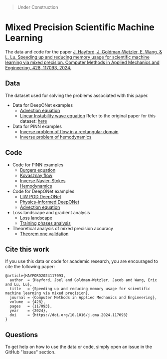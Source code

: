 > Under Construction

# Mixed Precision Scientific Machine Learning

The data and code for the paper [J. Hayford, J. Goldman-Wetzler, E. Wang, & L. Lu. Speeding up and reducing memory usage for scientific machine learning via mixed precision. Computer Methods in Applied Mechanics and Engineering,
428,
117093,
2024.](https://www.sciencedirect.com/science/article/pii/S0045782524003499)

## Data
The dataset used for solving the problems associated with this paper.

- Data for DeepONet examples
    - [Advection equation](Dataset/DeepONEt/Advection_equation_dataset)
    - [Linear Instability wave equation](Dataset/DeepONEt/Linear_Instability_Wave_dataset.md)
    Refer to the original paper for this dataset:  [here](https://www.sciencedirect.com/science/article/pii/S0021999122008567)
- Data for PINN examples
    - [Inverse problem of flow in a rectangular domain](Dataset/PINNs/Inverse_problem_of_flow_in_a_rectangular_domain)
    - [Inverse problem of hemodynamics](Dataset/PINNs/Inverse_problem_of_hemodynamics/hemodynamics.md)

## Code
- Code for PINN examples
    - [Burgers equation](pinns/dde_burgers_mixed.ipynb)
    - [Kovasznay flow](pinns/Kovasznay_Flow)
    - [Inverse Navier-Stokes](pinns/Navier_Stokes_Inverse)
    - [Hemodynamics](pinns/Hemodynamics)
- Code for DeepONet examples
    - [LIW POD DeepONet](DeepOnet/LIW_POD_DeepOnet)
    - [Physics-informed DeepONet](DeepOnet/PI-Diffusion-Reaction-Equation)
    - [Advection equation](DeepOnet/Advection-equation)
- Loss landscape and gradient analysis    
    - [Loss landscape](loss-landscape/)
    - [Training phases analysis](training-phases-plots/)
- Theoretical analysis of mixed precision accuracy
    - [Theorem one validation](analysis-of-accuracy/)

## Cite this work

If you use this data or code for academic research, you are encouraged to cite the following paper:

```
@article{HAYFORD2024117093,
  author  = {Hayford, Joel and Goldman-Wetzler, Jacob and Wang, Eric and Lu, Lu},
  title   = {Speeding up and reducing memory usage for scientific machine learning via mixed precision},
  journal = {Computer Methods in Applied Mechanics and Engineering},
  volume  = {428},
  pages   = {117093},
  year    = {2024},
  doi     = {https://doi.org/10.1016/j.cma.2024.117093}
}
```

## Questions

To get help on how to use the data or code, simply open an issue in the GitHub "Issues" section.
